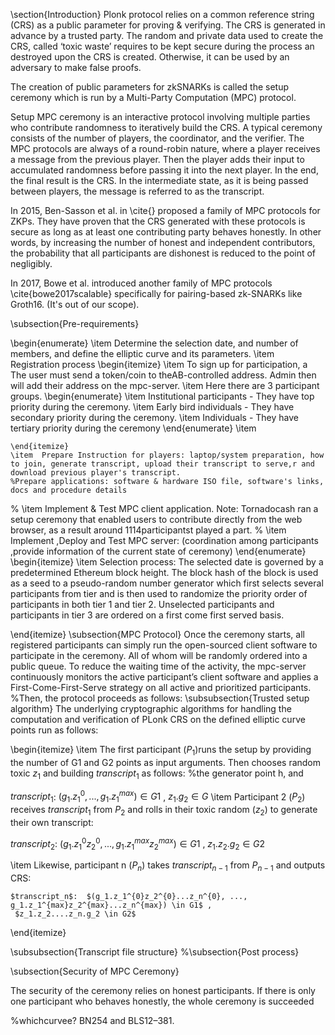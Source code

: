\section{Introduction}
 Plonk protocol relies on a common reference string (CRS) as a public parameter for proving & verifying. The CRS is generated in advance by a trusted party. The random and private data used to create the CRS, called ‘toxic waste’ requires to be kept secure during the process an  destroyed upon the CRS is created. Otherwise, it can be used by an adversary to make false proofs.
 
The creation of public parameters for zkSNARKs is called the setup ceremony which is run by a Multi-Party Computation (MPC) protocol. 

Setup MPC ceremony is an interactive protocol involving multiple parties who contribute randomness to iteratively build the CRS. A typical ceremony consists of the number of players, the coordinator, and the verifier. The MPC protocols are always of a round-robin nature, where a player receives a  message from the previous player. Then the player adds their input to accumulated randomness before passing it into the next player. In the end, the final result is the CRS. In the intermediate state, as it is being passed between players, the message is referred to as the transcript.

In 2015, Ben-Sasson et al. in \cite{} proposed a family of MPC protocols for ZKPs. They have proven that the CRS generated with these protocols is secure as long as at least one contributing party behaves honestly. 
In other words, by increasing the number of honest and independent contributors, the probability that all participants are dishonest is reduced to the point of negligibly.

In 2017, Bowe et al. introduced another family of MPC protocols \cite{bowe2017scalable} specifically for pairing-based zk-SNARKs like Groth16. (It's out of our scope).


\subsection{Pre-requirements}

\begin{enumerate}
\item Determine the selection date, and number of members, and define the elliptic curve and its parameters. 
    \item Registration  process
    \begin{itemize}
        \item To sign up for participation, a
        The user must send a  token/coin to theAB-controlled address.
         Admin then will add their address on the mpc-server. 
        \item Here there are 3 participant groups. 
        \begin{enumerate}
            \item  Institutional participants -  They have top priority during the ceremony.
            \item Early bird individuals - They have secondary priority during the ceremony.
            \item Individuals - They have tertiary priority during the ceremony
        \end{enumerate}
        \item 
        
    \end{itemize}
    \item  Prepare Instruction for players: laptop/system preparation, how to join, generate transcript, upload their transcript to serve,r and download previous player's transcript.  
    %Prepare applications: software & hardware ISO file, software's links, docs and procedure details
   % \item Implement & Test MPC client application.
    Note: Tornadocash ran a setup ceremony that enabled users to contribute directly from the web browser, as a result around 1114participantst played a part. 
   % \item Implement ,Deploy and Test MPC server: (coordination among participants ,provide information of the  current state of ceremony)
\end{enumerate}
\begin{itemize}
    \item Selection process: 
   The selected date is governed by a predetermined Ethereum block height. The block hash of the block is used as a seed to a pseudo-random number generator which first selects several participants from tier and is then used to randomize the priority order of participants in both tier 1 and tier 2. Unselected participants and participants in tier 3 are ordered on a first come first served basis.
    
\end{itemize}
\subsection{MPC Protocol}
Once the ceremony starts,  all registered participants can simply run the open-sourced client software to participate in the ceremony. All of whom will be randomly ordered into a public queue. To reduce the waiting time of the activity, the mpc-server continuously monitors the active participant’s client software and applies a First-Come-First-Serve strategy on all active and prioritized participants.
%Then, the protocol proceeds as follows:
\subsubsection{Trusted setup algorithm}
 The underlying cryptographic algorithms for handling the computation and verification  of PLonk CRS on  the defined elliptic curve points run as follows:
 
 \begin{itemize}
     \item
     The first participant ($P_1$)runs the setup by providing the number of G1 and G2 points as input arguments. 
     Then chooses  random toxic  $z_1$ and building  $transcript_1$ as follows: 
     %the generator point h, and 
     
   $transcript_1$: $(g_1.{z_1^{0}}, ..., g_1.{z_1^{max}}) \in G1$ , 
   $z_1.g_2 \in G$
\item Participant 2 ($P_2$) receives $transcript_1$  from $P_2$ and rolls in their toxic random ($z_2$) to generate their own transcript:

  $transcript_2$:  $(g_1.z_1^{0}z_2^{0}, ..., g_1.z_1^{max}z_2^{max}) \in G1$ , 
     $z_1.z_2.g_2 \in G2$

  \item Likewise, participant n ($P_n$) takes $transcript_{n-1}$ from $P_{n-1}$ and outputs CRS:
  
    $transcript_n$:  $(g_1.z_1^{0}z_2^{0}...z_n^{0}, ..., g_1.z_1^{max}z_2^{max}...z_n^{max}) \in G1$ , 
     $z_1.z_2....z_n.g_2 \in G2$
 \end{itemize}
 
\subsubsection{Transcript file structure}
%\subsection{Post process}

\subsection{Security of  MPC Ceremony}

The security of the ceremony relies on honest participants. If there is only one participant who behaves honestly, the whole ceremony is succeeded 

 %whichcurvee? BN254 and BLS12–381.
 


